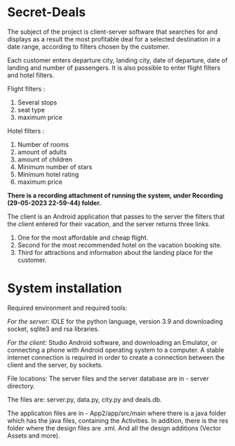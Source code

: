 # Secret-Deals
The subject of the project is client-server software that searches for and displays as a result the most profitable deal for a selected destination in a date range, according to filters chosen by the customer.

Each customer enters departure city, landing city, date of departure, date of landing and number of passengers. It is also possible to enter flight filters and hotel filters.

Flight filters :
1. Several stops
2. seat type
3. maximum price

Hotel filters :
1. Number of rooms
2. amount of adults
3. amount of children
4. Minimum number of stars
5. Minimum hotel rating
6. maximum price

**There is a recording attachment of running the system, under Recording (29-05-2023 22-59-44) folder.**

The client is an Android application that passes to the server the filters that the client entered for their vacation, and the server returns three links.

1. One for the most affordable and cheap flight.
2. Second for the most recommended hotel on the vacation booking site.
3. Third for attractions and information about the landing place for the customer.


# System installation
Required environment and required tools:

_For the server:_ 
IDLE for the python language, version 3.9 and downloading socket, sqlite3 and rsa libraries.

_For the client:_ 
Studio Android software, and downloading an Emulator, or connecting a phone with Android operating system to a computer.
A stable internet connection is required in order to create a connection between the client and the server, by sockets.

File locations:
The server files and the server database are in - server directory. 

The files are:
server.py, data.py, city.py and deals.db.

The application files are in - App2/app/src/main where there is a java folder which has the
java files, containing the Activities. In addition, there is the res folder where the design files are
.xml. And all the design additions (Vector Assets and more).
